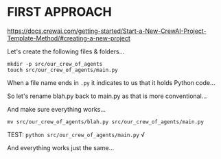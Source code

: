 # FIRST APPROACH

https://docs.crewai.com/getting-started/Start-a-New-CrewAI-Project-Template-Method/#creating-a-new-project

Let's create the following files & folders...

```
mkdir -p src/our_crew_of_agents
touch src/our_crew_of_agents/main.py 
```

When a file name ends in `.py` it indicates to us that it holds Python code...

<!--
In Python projects, you'll often see a file called "main.py"

In this video, `main.py` will be the file we run to launch our agents and give them tasks

For the beginners watching, it's important to tell you that when programming, we can call files, folders, and many aspects of the code we write whatever we like.

For example, we could name this file that launches our application `blah.py`

```
mv src/our_crew_of_agents/main.py src/our_crew_of_agents/blah.py
print("Telling my agents to do something...")
python blah.py
```

REMEMBER: explain the concept of the Python interpreter

For the beginners, names are just labels there are an infinite number of ways to label and organize code in a project.

In practice tho, so it's easier to understand, collaborate, and build with others, we follow conventions.

And these conventions, or standard practices, are learned over time through experience so be patient if you feel unfamiliar with what you're seeing...

Get to the end of the video and the come back to the confusing parts...
-->

So let's rename blah.py back to main.py as that is more conventional...

And make sure everything works...

`mv src/our_crew_of_agents/blah.py src/our_crew_of_agents/main.py`

TEST: `python src/our_crew_of_agents/main.py` √

And everything works just the same...
